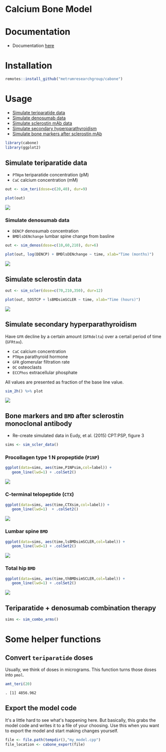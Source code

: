 Calcium Bone Model
==================

Documentation
=============

-   Documentation [here](vignettes/modeldoc.Rmd)

Installation
============

``` r
remotes::install_github("metrumresearchgroup/cabone")
```

Usage
=====

-   [Simulate teriparatide data](#teri)
-   [Simulate denosumab data](#denos)
-   [Simulate sclerostin mAb data](#scler)
-   [Simulate secondary hyperparathyroidism](#hyper)
-   [Simulate bone markers after sclerostin mAb](#scler2)

``` r
library(cabone)
library(ggplot2)
```

<a name="teri"></a>

Simulate teriparatide data
--------------------------

-   `PTHpm` teriparatide concentration (pM)
-   `CaC` calcium concentration (mM)

``` r
out <- sim_teri(dose=c(20,40), dur=9)

plot(out)
```

![](inst/img/README-unnamed-chunk-4-1.png)

<a name="denos"></a>

### Simulate denosumab data

-   `DENCP` denosumab concentration
-   `BMDlsDENchange` lumbar spine change from basline

``` r
out <- sim_denos(dose=c(10,60,210), dur=6)

plot(out, log(DENCP) + BMDlsDENchange ~ time, xlab="Time (months)")
```

![](inst/img/README-unnamed-chunk-5-1.png)

<a name="scler"></a>

Simulate sclerostin data
------------------------

``` r
out <- sim_scler(dose=c(70,210,350), dur=12)

plot(out, SOSTCP + lsBMDsimSCLER ~ time, xlab="Time (hours)")
```

![](inst/img/README-unnamed-chunk-6-1.png)

<a name="hyper"></a>

Simulate secondary hyperparathyroidism
--------------------------------------

Have `GFR` decline by a certain amount (`GFRdelta`) over a certail period of time (`GFRtau`).

-   `CaC` calcium concentration
-   `PTHpm` parathyroid hormone
-   `GFR` glomerular filtration rate
-   `OC` osteoclasts
-   `ECCPhos` extracellular phosphate

All values are presented as fraction of the base line value.

``` r
sim_2h() %>% plot
```

![](inst/img/README-unnamed-chunk-7-1.png)

<a name="scler2"></a>

Bone markers and `BMD` after sclerostin monoclonal antibody
-----------------------------------------------------------

-   Re-create simulated data in Eudy, et al. (2015) CPT:PSP, figure 3

``` r
sims <- sim_scler_data()
```

### Procollagen type 1 N propeptide (`P1NP`)

``` r
ggplot(data=sims, aes(time,P1NPsim,col=label)) + 
   geom_line(lwd=1) + .colSet2()
```

![](inst/img/README-unnamed-chunk-9-1.png)

### C-terminal telopeptide (`CTX`)

``` r
ggplot(data=sims, aes(time,CTXsim,col=label)) + 
   geom_line(lwd=1)  + .colSet2()
```

![](inst/img/README-unnamed-chunk-10-1.png)

### Lumbar spine `BMD`

``` r
ggplot(data=sims, aes(time,lsBMDsimSCLER,col=label)) + 
   geom_line(lwd=1) + .colSet2()
```

![](inst/img/README-unnamed-chunk-11-1.png)

### Total hip `BMD`

``` r
ggplot(data=sims, aes(time,thBMDsimSCLER,col=label)) + 
   geom_line(lwd=1) + .colSet2()
```

![](inst/img/README-unnamed-chunk-12-1.png)

Teriparatide + denosumab combination therapy
--------------------------------------------

``` r
sims <- sim_combo_arms()
```

Some helper functions
=====================

Convert `teriparatide` doses
----------------------------

Usually, we think of doses in micrograms. This function turns those doses into `pmol`.

``` r
amt_teri(20)
```

    . [1] 4856.962

Export the model code
---------------------

It's a little hard to see what's happening here. But basically, this grabs the model code and writes it to a file of your choosing. Use this when you want to export the model and start making changes yourself.

``` r
file <- file.path(tempdir(),"my_model.cpp")
file_location <- cabone_export(file)
```
